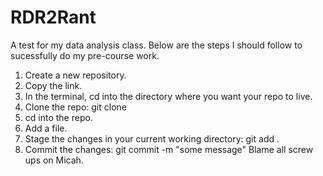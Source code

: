 # RDR2Rant
A test for my data analysis class. Below are the steps I should follow to sucessfully do my pre-course work.
1. Create a new repository.
2. Copy the link.
3. In the terminal, cd into the directory where you want your repo to live.
4. Clone the repo: git clone <repo name>
5. cd into the repo.
6. Add a file.
7. Stage the changes in your current working directory: git add .
8. Commit the changes: git commit -m "some message"
  Blame all screw ups on Micah.
